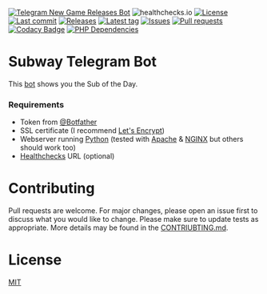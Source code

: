 [![Telegram New Game Releases Bot](https://img.shields.io/badge/Telegram-Bot-blue?logo=telegram)](https://t.me/SubwayBot)
![healthchecks.io](https://img.shields.io/endpoint?url=https%3A%2F%2Fhealthchecks.io%2Fbadge%2F396c7d03-faf7-4562-9f83-1194d0%2F31QvRDxH%2FSubway.shields)
[![License](https://img.shields.io/github/license/Crazy-Marvin/SubwayTelegramBot)](https://github.com/Crazy-Marvin/SubwayTelegramBot/blob/trunk/LICENSE)
[![Last commit](https://img.shields.io/github/last-commit/Crazy-Marvin/SubwayTelegramBot.svg?style=flat)](https://github.com/Crazy-Marvin/SubwayTelegramBot/commits)
[![Releases](https://img.shields.io/github/downloads/Crazy-Marvin/SubwayTelegramBot/total.svg?style=flat)](https://github.com/Crazy-Marvin/SubwayTelegramBot/releases)
[![Latest tag](https://img.shields.io/github/tag/Crazy-Marvin/SubwayTelegramBot.svg?style=flat)](https://github.com/Crazy-Marvin/SubwayTelegramBot/tags)
[![Issues](https://img.shields.io/github/issues/Crazy-Marvin/SubwayTelegramBot.svg?style=flat)](https://github.com/Crazy-Marvin/SubwayTelegramBot/issues)
[![Pull requests](https://img.shields.io/github/issues-pr/Crazy-Marvin/SubwayTelegramBot.svg?style=flat)](https://github.com/Crazy-Marvin/SubwayTelegramBot/pulls)
[![Codacy Badge](https://app.codacy.com/project/badge/Grade/8c456ffe4305419aac029af0d975122c)](https://www.codacy.com/gh/Crazy-Marvin/SubwayTelegramBot/dashboard?utm_source=github.com&amp;utm_medium=referral&amp;utm_content=Crazy-Marvin/SubwayTelegramBot&amp;utm_campaign=Badge_Grade)
[![PHP Dependencies](https://badgen.net/badge/icon/dependabot?icon=dependabot&label)](https://getcomposer.org/)

# Subway Telegram Bot

This [bot](http://t.me/SubwayBot) shows you the Sub of the Day. 

### Requirements

- Token from [@Botfather](https://telegram.me/botfather)
- SSL certificate (I recommend [Let's Encrypt](https://letsencrypt.org/))
- Webserver running [Python](https://www.python.org) (tested with [Apache](https://httpd.apache.org/) & [NGINX](https://www.nginx.com/) but others should work too)
- [Healthchecks](https://healthchecks.io/#php) URL (optional)

# Contributing

Pull requests are welcome. For major changes, please open an issue first to discuss what you would like to change.
Please make sure to update tests as appropriate.
More details may be found in the [CONTRIUBTING.md](https://github.com/Crazy-Marvin/SubwayTelegramBot/tree/trunk/.github/CONTRIBUTING.md).

# License

[MIT](https://choosealicense.com/licenses/mit/)